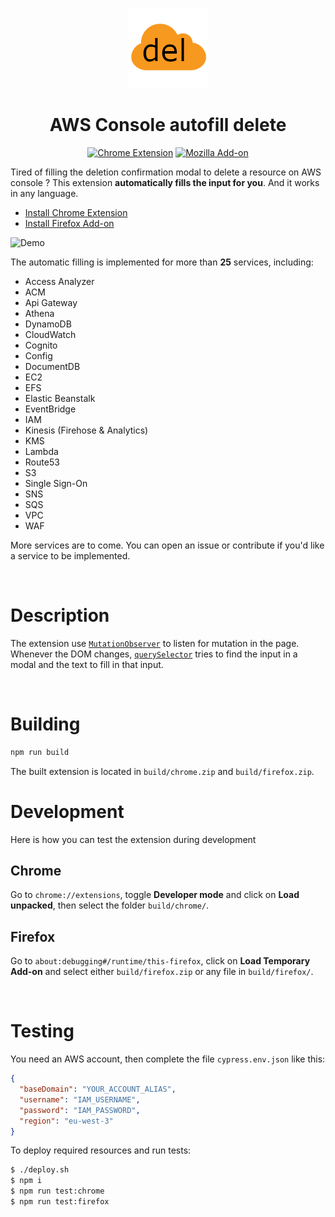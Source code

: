 <p align="center"><img src="./assets/logo.png" alt="logo" /></p>

<h1 align="center">AWS Console autofill delete</h1>

<p align="center">
  <a href="https://chrome.google.com/webstore/detail/aws-console-autofill-dele/hmndplgjjgpdbcofbmbiejojppbgdbbg"><img alt="Chrome Extension" src="https://img.shields.io/chrome-web-store/v/hmndplgjjgpdbcofbmbiejojppbgdbbg"/></a>
  <a href="https://addons.mozilla.org/en-US/firefox/addon/aws-console-autofill-delete/"><img alt="Mozilla Add-on" src="https://img.shields.io/amo/v/aws-console-autofill-delete"/></a>
<p>

Tired of filling the deletion confirmation modal to delete a resource on AWS console ? This extension **automatically fills the input for you**. And it works in any language.

- [Install Chrome Extension](https://chrome.google.com/webstore/detail/aws-console-autofill-dele/hmndplgjjgpdbcofbmbiejojppbgdbbg)
- [Install Firefox Add-on](https://addons.mozilla.org/en-US/firefox/addon/aws-console-autofill-delete/)


![Demo](./assets/aws_autofill_delete_demo.gif)

The automatic filling is implemented for more than **25** services, including:

- Access Analyzer
- ACM
- Api Gateway
- Athena
- DynamoDB
- CloudWatch
- Cognito
- Config
- DocumentDB
- EC2
- EFS
- Elastic Beanstalk
- EventBridge
- IAM
- Kinesis (Firehose & Analytics)
- KMS
- Lambda
- Route53
- S3
- Single Sign-On
- SNS
- SQS
- VPC
- WAF

More services are to come. You can open an issue or contribute if you'd like a service to be implemented.

<br/>

# Description

The extension use [`MutationObserver`](https://developer.mozilla.org/en-US/docs/Web/API/MutationObserver) to listen for mutation in the page. Whenever the DOM changes, [`querySelector`](https://developer.mozilla.org/en-US/docs/Web/API/Document/querySelector) tries to find the input in a modal and the text to fill in that input.

<br>

# Building

```bash
npm run build
```

The built extension is located in `build/chrome.zip` and `build/firefox.zip`.

# Development

Here is how you can test the extension during development

## Chrome

Go to `chrome://extensions`, toggle **Developer mode** and click on **Load unpacked**, then select the folder `build/chrome/`.

## Firefox

Go to `about:debugging#/runtime/this-firefox`, click on **Load Temporary Add-on** and select either `build/firefox.zip` or any file in `build/firefox/`.

<br>

# Testing

You need an AWS account, then complete the file `cypress.env.json` like this:

```json
{
  "baseDomain": "YOUR_ACCOUNT_ALIAS",
  "username": "IAM_USERNAME",
  "password": "IAM_PASSWORD",
  "region": "eu-west-3"
}
```

To deploy required resources and run tests:

```bash
$ ./deploy.sh
$ npm i
$ npm run test:chrome
$ npm run test:firefox
```




